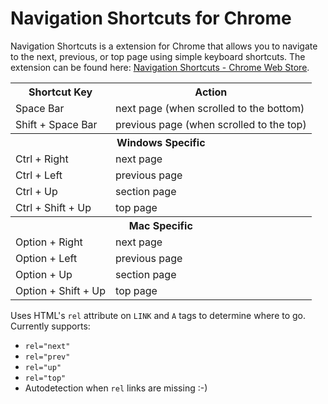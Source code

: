 Navigation Shortcuts for Chrome
=======================

Navigation Shortcuts is a extension for Chrome that allows you to navigate to the next, previous, 
or top page using simple keyboard shortcuts. The extension can be found here: 
<a href="https://chrome.google.com/webstore/detail/ioogigbgjmadikfocfdmmdlghogaehca/details">Navigation Shortcuts - Chrome Web Store</a>.

<table>
  <tr>
    <th>Shortcut Key</th>
    <th>Action</th>
  </tr>
  <tr>
    <td>Space Bar</td>
    <td>next page (when scrolled to the bottom)</td>
  </tr>
  <tr>
    <td>Shift + Space Bar</td>
    <td>previous page (when scrolled to the top)</td>
  </tr>
  <tr>
    <th colspan="2">Windows Specific</th>
  </tr>
  <tr>
    <td>Ctrl + Right</td>
    <td>next page</td>
  </tr>
  <tr>
    <td>Ctrl + Left</td>
    <td>previous page</td>
  </tr>
  <tr>
    <td>Ctrl + Up</td>
    <td>section page</td>
  </tr>
  <tr>
    <td>Ctrl + Shift + Up</td>
    <td>top page</td>
  </tr>
  <tr>
    <th colspan="2">Mac Specific</th>
  </tr>
  <tr>
    <td>Option + Right</td>
    <td>next page</td>
  </tr>
  <tr>
    <td>Option + Left</td>
    <td>previous page</td>
  </tr>
  <tr>
    <td>Option + Up</td>
    <td>section page</td>
  </tr>
  <tr>
    <td>Option + Shift + Up</td>
    <td>top page</td>
  </tr>
</table>

Uses HTML's `rel` attribute on `LINK` and `A` tags to determine where to go. Currently supports:
 * `rel="next"`
 * `rel="prev"`
 * `rel="up"`
 * `rel="top"`
 * Autodetection when `rel` links are missing :-)
